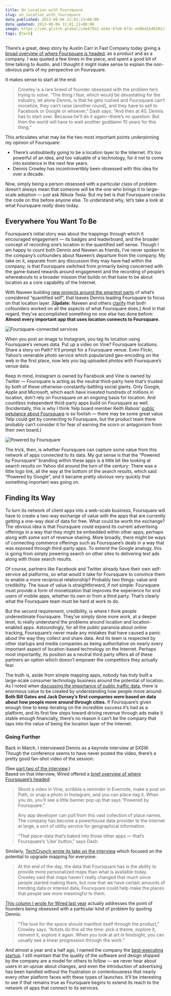 ```yaml
---
title: On Location with Foursquare
slug: on_location_with_foursquare
date_published: 2013-08-06 22:01:11+00:00
date_updated: 2013-08-06 22:01:11+00:00
image: https://cdn.glitch.global/c4e475b2-a54e-47e0-973c-ed0bd1b46262/foursquare-ball.png?v=1670307069239
tags: [tech]
---
```

There’s a great, deep story by Austin Carr in Fast Company today giving a [broad overview of where Foursquare is headed](http://www.fastcompany.com/3014821/will-foursquare-ceo-dennis-crowley-finally-get-it-right), as a product and as a company. I was quoted a few times in the piece, and spent a good bit of time talking to Austin, and I thought it might make sense to explain the non-obvious parts of my perspective on Foursquare.

It makes sense to start at the end:

> Crowley is a rare breed of founder obsessed with the problem he’s trying to solve. “The thing I fear, which would be devastating for the industry, let alone Dennis, is that he gets rushed and Foursquare can’t monetize, they can’t raise [another round], and they have to sell to Facebook or Google or whoever,” Dash says. “And then at 40, Dennis has to start over. Because he’ll do it again—there’s no question. But then the world will have to wait another goddamn 10 years for this thing.”

This articulates what may be the two most important points underpinning my opinion of Foursquare:

- There’s undoubtedly going to be a location layer to the Internet. It’s too powerful of an idea, and too valuable of a technology, for it not to come into existence in the next few years.
- Dennis Crowley has incontrovertibly been obsessed with this idea for over a decade.

Now, simply being a person obsessed with a particular class of problem doesn’t always mean that someone will be the one who brings it to large-scale adoption — just ask Nikola Tesla. But my bet is that Foursquare cracks the code on this before anyone else. To understand why, let’s take a look at what Foursquare *really* does today.

## Everywhere You Want To Be

Foursquare’s initial story was about the trappings through which it encouraged engagement — its badges and leaderboard, and the broader concept of recording one’s location in the quantified self sense. Though I am happy to count both Dennis and Naveen as friends, I’ve never spoken to the company’s cofounders about Naveen’s departure from the company. My take on it, separate from any discussion they may have had within the company, is that Foursquare switched from primarily being concerned with the game-based rewards around engagement and the recording of people’s whereabouts to a broader mission that builds on that base to be about location as a core capability of the Internet.

With Naveen building [new projects around the smartest parts](http://x.naveen.com/post/51808692792/a-personal-api) of what’s considered “quantified self”, that leaves Dennis leading Foursquare to focus on that location layer. [**Update:** Naveen and others [clarify](https://twitter.com/naveen/status/364879365428883458) that both cofounders worked on all the aspects of what Foursquare does.] And in that regard, they’ve accomplished something no one else has done before: **Almost every important app that uses location connects to Foursquare.**

![Foursquare-connected services](https://cdn.glitch.global/c4e475b2-a54e-47e0-973c-ed0bd1b46262/4sq-connected-services-crop.png?v=1670306116191 "Foursquare-connected services")

When you post an image to Instagram, you tag its location using Foursquare’s venues data. Put up a video on Vine? Foursquare locations. Share a story on Path? It’ll prompt for a Foursquare venue. Even Flickr, Yahoo’s venerable photo service which popularized geo-encoding on the web in the first place, now lets you tag uploaded photos with Foursquare’s venue data.

Keep in mind, Instagram is owned by Facebook and Vine is owned by Twitter — Foursquare is acting as the neutral third-party here that’s trusted by both of these otherwise-constantly-battling social giants. Only Google, Apple and Microsoft, which each have invested hundreds of millions in location, don’t rely on Foursquare on an ongoing basis for location. And countless independent third-party apps build on Foursquare as well. (Incidentally, this is why I think Yelp board member Keith Rabois’ [public petulance about Foursquare](http://betabeat.com/2013/03/foursquare-dennis-crowley-keith-rabois-anil-dash-square/) is so foolish — there may be some great value Yelp could get by connecting to Foursquare, but the product team there probably can’t consider it for fear of earning the scorn or antagonism from their own board.)

![Powered by Foursquare](https://cdn.glitch.global/c4e475b2-a54e-47e0-973c-ed0bd1b46262/poweredByFoursquare_gray.png?v=1670306221792 "Powered by Foursquare")

The trick, then, is whether Foursquare can capture some value from this network of apps connected to its data. My gut sense is that the “Powered by Foursquare” branding within these apps is a little bit like looking at search results on Yahoo did around the turn of the century: There was a little logo link, all the way at the bottom of the search results, which said “Powered by Google”, and it became pretty obvious very quickly that something important was going on.

## Finding Its Way

To turn its network of client apps into a web-scale business, Foursquare will have to create a two-way exchange of value with the apps that are currently getting a one-way deal of data for free. What could be worth the exchange? The obvious idea is that Foursquare could expand its current advertising offerings in a way that they might be embedded within other apps, perhaps along with some sort of revenue sharing. More broadly, there might be ways of connecting commerce offerings such as Foursquare’s deals in a way that was exposed through third-party apps. To extend the Google analogy, this is going from simply powering search on other sites to delivering text ads along with those search results.

Of course, partners like Facebook and Twitter already have their own self-service ad platforms, so what would it take for Foursquare to convince them to enable a more reciprocal relationship? Probably two things: value and credibility. The issue of value is straightforward, if not simple: Foursquare must provide a form of monetization that improves the experience for end users of mobile apps, whether its own or from a third party. That’s clearly what the Foursquare team must be hard at work to do.
  
But the second requirement, credibility, is where I think people underestimate Foursquare. They’ve simply done more work, at a deeper level, to really understand the problems around location and location-enabled apps. Astoundingly, for all the public paranoia about online tracking, Foursquare’s never made any mistakes that have caused a panic about the way they collect and share data. And its team is respected by other startups and media companies as being authoritative on nearly every important aspect of location-based technology on the Internet. Perhaps most importantly, its position as a neutral third party offers all of these partners an option which doesn’t empower the competitors they actually fear.  

The truth is, aside from simple mapping apps, nobody has truly built a large-scale consumer technology business around the potential of location. As I noted when [discussing the importance of public traffic data](/2012/06/18/the-importance-of-public-traffic-data), there is enormous value to be created by understanding how people move around: **Both Bill Gates and Jack Dorsey’s first companies were based on data about how people move around through cities.** If Foursquare’s given enough time to keep iterating on the incredible success it’s had as a platform, and its first few steps toward driving revenue through ads make it stable enough financially, there’s no reason it can’t be the company that taps into the value of being the location layer of the Internet.

### Going Further

Back in March, I interviewed Dennis as a keynote interview at SXSW. Though the conference seems to have never posted the video, there’s a pretty good fan-shot video of the session:
  
(See [part two of the interview](http://www.youtube.com/watch?v=Xl7xvtliqiY).)  
 Based on that interview, Wired offered a [brief overview of where Foursquare’s headed](http://www.wired.com/underwire/2013/03/location-apps-social-media/):

> Shoot a video in Vine, scribble a reminder in Evernote, make a post on Path, or snap a photo in Instagram, and you can place-tag it. When you do, you’ll see a little banner pop up that says “Powered by Foursquare.”
> 
> Any app developer can pull from this vast collection of place names. The company has become a powerhouse data provider to the internet at large, a sort of utility service for geographical information.
> 
> “That place-data that’s baked into those other apps — that’s Foursquare’s ‘Like’ button,” says Dash.

Similarly, [TechCrunch wrote its take on the interview](http://techcrunch.com/2013/03/11/dennis-crowley-on-using-foursquare-to-build-the-marauders-map/) which focused on the potential to upgrade mapping for everyone:

> At the end of the day, the data that Foursquare has is the ability to provide more personalized maps than what is available today. Crowley said that maps haven’t really changed that much since people started making them, but now that we have certain amounts of trending data or interest data, Foursquare could help make the places that people see more meaningful to them.

[This column I wrote for Wired last year](http://www.wired.com/business/2012/07/reviews_column_socialapps/) actually addresses the point of founders being obsessed with a particular kind of problem by quoting Dennis:

> “The love for the space should manifest itself through the product,” Crowley says. “Artists do this all the time: pick a theme, explore it, reinvent it, explore it again. When you look at art in hindsight, you can usually see a linear progression through the work.”

And almost a year and a half ago, I named the company the [best-executing startup](/2012/01/foursquare-todays-best-executing-startup.html). I still maintain that the quality of the software and design shipped by the company are a model for others to follow — we never hear about users in an uproar about changes, and even the introduction of advertising has been handled without the frustration or contentiousness that nearly every other platform faces with these types of launches. It’ll be interesting to see if that remains true as Foursquare begins to extend its reach to the network of apps that connect to its services.
